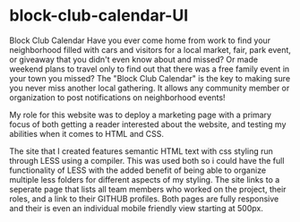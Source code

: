 # block-club-calendar-UI

Block Club Calendar
Have you ever come home from work to find your neighborhood filled with cars and visitors for a local market, fair, park event, or giveaway that you didn't even know about and missed? Or made weekend plans to travel only to find out that there was a free family event in your town you missed? The "Block Club Calendar" is the key to making sure you never miss another local gathering. It allows any community member or organization to post notifications on neighborhood events!

My role for this website was to deploy a marketing page with a primary focus of
both getting a reader interested about the website, and testing my abilities when
it comes to HTML and CSS.

The site that I created features semantic HTML text with css styling run through LESS using a compiler. This was used both so i could have the full functionality of LESS with the added benefit of being able to organize multiple less folders for different aspects of my styling. The site links to a seperate page that lists all team members who worked on the project, their roles, and a link to their GITHUB profiles. Both pages are fully responsive and their is even an individual mobile friendly view starting at 500px.
